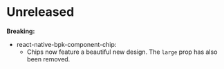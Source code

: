 # Unreleased

**Breaking:**
- react-native-bpk-component-chip:
  - Chips now feature a beautiful new design. The `large` prop has also been removed.
